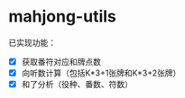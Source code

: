 mahjong-utils
========

已实现功能：

- [x] 获取番符对应和牌点数
- [x] 向听数计算（包括K\*3+1张牌和K\*3+2张牌）
- [x] 和了分析（役种、番数、符数）
